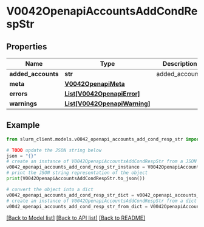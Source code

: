 # V0042OpenapiAccountsAddCondRespStr


## Properties

Name | Type | Description | Notes
------------ | ------------- | ------------- | -------------
**added_accounts** | **str** | added_accounts | 
**meta** | [**V0042OpenapiMeta**](V0042OpenapiMeta.md) |  | [optional] 
**errors** | [**List[V0042OpenapiError]**](V0042OpenapiError.md) |  | [optional] 
**warnings** | [**List[V0042OpenapiWarning]**](V0042OpenapiWarning.md) |  | [optional] 

## Example

```python
from slurm_client.models.v0042_openapi_accounts_add_cond_resp_str import V0042OpenapiAccountsAddCondRespStr

# TODO update the JSON string below
json = "{}"
# create an instance of V0042OpenapiAccountsAddCondRespStr from a JSON string
v0042_openapi_accounts_add_cond_resp_str_instance = V0042OpenapiAccountsAddCondRespStr.from_json(json)
# print the JSON string representation of the object
print(V0042OpenapiAccountsAddCondRespStr.to_json())

# convert the object into a dict
v0042_openapi_accounts_add_cond_resp_str_dict = v0042_openapi_accounts_add_cond_resp_str_instance.to_dict()
# create an instance of V0042OpenapiAccountsAddCondRespStr from a dict
v0042_openapi_accounts_add_cond_resp_str_from_dict = V0042OpenapiAccountsAddCondRespStr.from_dict(v0042_openapi_accounts_add_cond_resp_str_dict)
```
[[Back to Model list]](../README.md#documentation-for-models) [[Back to API list]](../README.md#documentation-for-api-endpoints) [[Back to README]](../README.md)


